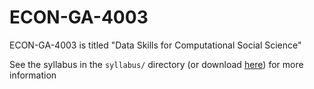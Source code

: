 # ECON-GA-4003
ECON-GA-4003 is titled "Data Skills for Computational Social Science"

See the syllabus in the `syllabus/` directory (or download [here](https://github.com/NYU-ComputationalSocialScience/ECON-GA-4003/raw/main/syllabus/compsocsci_data.pdf)) for more information
